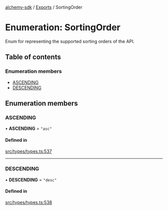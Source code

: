 [alchemy-sdk](../README.md) / [Exports](../modules.md) / SortingOrder

# Enumeration: SortingOrder

Enum for representing the supported sorting orders of the API.

## Table of contents

### Enumeration members

- [ASCENDING](SortingOrder.md#ascending)
- [DESCENDING](SortingOrder.md#descending)

## Enumeration members

### ASCENDING

• **ASCENDING** = `"asc"`

#### Defined in

[src/types/types.ts:537](https://github.com/alchemyplatform/alchemy-sdk-js/blob/c4bab3e/src/types/types.ts#L537)

___

### DESCENDING

• **DESCENDING** = `"desc"`

#### Defined in

[src/types/types.ts:538](https://github.com/alchemyplatform/alchemy-sdk-js/blob/c4bab3e/src/types/types.ts#L538)
